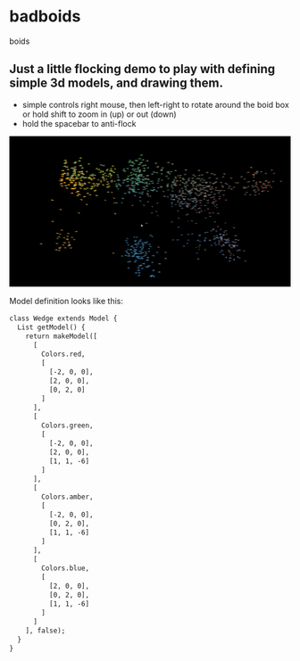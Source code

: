 # badboids

boids

## Just a little flocking demo to play with defining simple 3d models, and drawing them.
* simple controls right mouse, then left-right  to rotate around the boid box or hold shift to zoom in (up) or out (down)
* hold the spacebar to anti-flock

![Screenshot](screenhot.png)

Model definition looks like this:
```
class Wedge extends Model {
  List getModel() {
    return makeModel([
      [
        Colors.red,
        [
          [-2, 0, 0],
          [2, 0, 0],
          [0, 2, 0]
        ]
      ],
      [
        Colors.green,
        [
          [-2, 0, 0],
          [2, 0, 0],
          [1, 1, -6]
        ]
      ],
      [
        Colors.amber,
        [
          [-2, 0, 0],
          [0, 2, 0],
          [1, 1, -6]
        ]
      ],
      [
        Colors.blue,
        [
          [2, 0, 0],
          [0, 2, 0],
          [1, 1, -6]
        ]
      ]
    ], false);
  }
}
```
